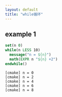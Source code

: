 ```yaml
---
layout: default
title: "while循环"
---
```



## example 1

```cmake
set(n 0)
while(n LESS 10)
  message("n = ${n}")
  math(EXPR n "${n} +2")
endwhile()
```

```output
[cmake] n = 0
[cmake] n = 2
[cmake] n = 4
[cmake] n = 6
[cmake] n = 8
```

